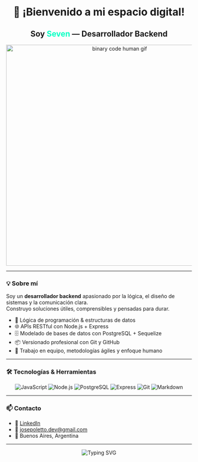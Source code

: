 <h1 align="center">🚀 ¡Bienvenido a mi espacio digital!</h1>
<h2 align="center">Soy <span style="color:#00ffc3;">Seven</span> — Desarrollador Backend</h2>

<p align="center">
<img src="https://media0.giphy.com/media/v1.Y2lkPTc5MGI3NjExa2xqOW5oenNlYzJtOHE2amE2cmFkMHJ3aTI3dDFyZ3lzbXR3ODZzMSZlcD12MV9pbnRlcm5hbF9naWZfYnlfaWQmY3Q9Zw/HW3T1wWW3z2Ff2cpXO/giphy.gif" width="600" alt="binary code human gif" /> 
</p>

---

### 💡 Sobre mí

Soy un **desarrollador backend** apasionado por la lógica, el diseño de sistemas y la comunicación clara.  
Construyo soluciones útiles, comprensibles y pensadas para durar.

- 🧠 Lógica de programación & estructuras de datos
- 🌐 APIs RESTful con Node.js + Express
- 🗄️ Modelado de bases de datos con PostgreSQL + Sequelize
- 📦 Versionado profesional con Git y GitHub
- 👥 Trabajo en equipo, metodologías ágiles y enfoque humano

---

### 🛠️ Tecnologías & Herramientas

<div align="center">

![JavaScript](https://img.shields.io/badge/JavaScript-F7DF1E?style=for-the-badge&logo=javascript&logoColor=000)
![Node.js](https://img.shields.io/badge/Node.js-339933?style=for-the-badge&logo=nodedotjs&logoColor=fff)
![PostgreSQL](https://img.shields.io/badge/PostgreSQL-4169E1?style=for-the-badge&logo=postgresql&logoColor=fff)
![Express](https://img.shields.io/badge/Express-000000?style=for-the-badge&logo=express&logoColor=fff)
![Git](https://img.shields.io/badge/Git-F05032?style=for-the-badge&logo=git&logoColor=fff)
![Markdown](https://img.shields.io/badge/Markdown-000000?style=for-the-badge&logo=markdown&logoColor=fff)

</div>

---

### 📫 Contacto

- 💼 [LinkedIn](https://www.linkedin.com/in/jos%C3%A8-poletto-a84a6b265/)
- 📧 josepoletto.dev@gmail.com  
- 📍 Buenos Aires, Argentina

---

<p align="center">
  <img src="https://readme-typing-svg.demolab.com?font=Fira+Code&pause=1500&color=00FFC3&width=435&lines=Pensamiento+inteligente%2C+soluciones+humanas" alt="Typing SVG" />
</p>
